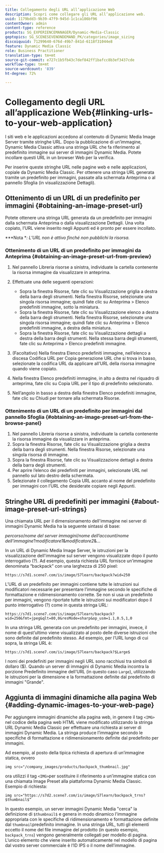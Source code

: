```yaml
---
title: Collegamento degli URL all’applicazione Web
description: Scopri come collegare gli URL all’applicazione web.
uuid: 1179bdd3-9b39-47f9-945d-1c1ca186bf96
contentOwner: admin
content-type: reference
products: SG_EXPERIENCEMANAGER/Dynamic-Media-Classic
geptopics: SG_SCENESEVENONDEMAND_PK/categories/image_sizing
discoiquuid: 71299640-676d-49b7-841d-6118f31044e8
feature: Dynamic Media Classic
role: Business Practitioner
translation-type: tm+mt
source-git-commit: e727c1b5fb43c7def842ff1bafcc8b3ef3437cde
workflow-type: tm+mt
source-wordcount: '839'
ht-degree: 72%

---
```



# Collegamento degli URL all’applicazione Web{#linking-urls-to-your-web-application}

I siti web e le applicazioni accedono al contenuto di Dynamic Media Image Server tramite stringhe URL. Dopo la pubblicazione di un’immagine, Dynamic Media Classic attiva una stringa URL che fa riferimento al predefinito immagine sui server di immagini Dynamic Media. Potete incollare questi URL in un browser Web per la verifica.

Per inserire queste stringhe URL nelle pagine web e nelle applicazioni, copiale da Dynamic Media Classic. Per ottenere una stringa URL generata tramite un predefinito per immagini, passate alla schermata Anteprima o al pannello Sfoglia (in visualizzazione Dettagli).

## Ottenimento di un URL di un predefinito per immagini  {#obtaining-an-image-preset-url}

Potete ottenere una stringa URL generata da un predefinito per immagini dalla schermata Anteprima o dalla visualizzazione Dettagli. Una volta copiato, l’URL viene inserito negli Appunti ed è pronto per essere incollato.

***Nota **: L’URL non è attivo finché non pubblichi la risorsa.*

### Ottenimento di un URL di un predefinito per immagini da Anteprima {#obtaining-an-image-preset-url-from-preview}

1. Nel pannello Libreria risorse a sinistra, individuate la cartella contenente la risorsa immagine da visualizzare in anteprima.
1. Effettuate una delle seguenti operazioni:

   * Sopra la finestra Risorse, fate clic su Visualizzazione griglia a destra della barra degli strumenti. Nella finestra Risorse, selezionate una singola risorsa immagine; quindi fate clic su Anteprima > Elenco predefiniti immagine, sotto la miniatura.
   * Sopra la finestra Risorse, fate clic su Visualizzazione elenco a destra della barra degli strumenti. Nella finestra Risorse, selezionate una singola risorsa immagine; quindi fate clic su Anteprima > Elenco predefiniti immagine, a destra della miniatura.
   * Sopra la finestra Risorse, fate clic su Visualizzazione dettagli a destra della barra degli strumenti. Nella stessa barra degli strumenti, fate clic su Anteprima > Elenco predefiniti immagine.

1. (Facoltativo) Nella finestra Elenco predefiniti immagine, nell’elenco a discesa Codifica URL per Copia generazione URL che si trova in basso, selezionate la codifica URL da applicare all’URL della risorsa immagine quando viene copiato.
1. Nella finestra Elenco predefiniti immagine, in alto a destra nel riquadro di anteprima, fate clic su Copia URL per il tipo di predefinito selezionato.
1. Nell’angolo in basso a destra della finestra Elenco predefiniti immagine, fate clic su Chiudi per tornare alla schermata Risorse.

### Ottenimento di un URL di un predefinito per immagini dal pannello Sfoglia  {#obtaining-an-image-preset-url-from-the-browse-panel}

1. Nel pannello Libreria risorse a sinistra, individuate la cartella contenente la risorsa immagine da visualizzare in anteprima.
1. Sopra la finestra Risorse, fate clic su Visualizzazione griglia a destra della barra degli strumenti. Nella finestra Risorse, selezionate una singola risorsa di immagine.
1. Sopra la finestra Risorse, fate clic su Visualizzazione dettagli a destra della barra degli strumenti. 
1. Per aprire l’elenco dei predefiniti per immagini, selezionate URL nel pannello sul lato destro della schermata.
1. Selezionate il collegamento Copia URL accanto al nome del predefinito per immagini con l’URL che desiderate copiare negli Appunti.

## Stringhe URL di predefiniti per immagini  {#about-image-preset-url-strings}

Una chiamata URL per il dimensionamento dell&#39;immagine nei server di immagini Dynamic Media ha la seguente sintassi di base:

*percorso*/*nome del server immagini*/*nome dell’account*/*nome dell’immagine*?*modificatore1*&amp;*modificatore2*&amp;...

In un URL di Dynamic Media Image Server, le istruzioni per la visualizzazione dell&#39;immagine sul server vengono visualizzate dopo il punto interrogativo (?). Ad esempio, questa richiesta URL fornisce un’immagine denominata “backpack” con una larghezza di 250 pixel:

```as3
https://s7d1.scene7.com/is/image/S7learn/backpack?wid=250
```

L’URL di un predefinito per immagini contiene tutte le istruzioni sui modificatori necessarie per presentare l’immagine secondo le specifiche di formattazione e ridimensionamento corrette. Se non si usa un predefinito per immagini, vengono riportate tutte le istruzioni sui modificatori dopo il punto interrogativo (?) come in questa stringa URL:

```as3
https://s7d1.scene7.com/is/image/S7learn/backpack?wid=250&fmt=jpeg&qlt=80,0&resMode=sharp&op_usm=1.1,0.5,1,0
```

In una stringa URL generata con un predefinito per immagini, invece, il nome di quest’ultimo viene visualizzato al posto delle diverse istruzioni che sono definite dal predefinito stesso. Ad esempio, per l’URL lungo di cui sopra, la stringa URL è:

```as3
https://s7d1.scene7.com/is/image/S7learn/backpack?$Large$
```

I nomi dei predefiniti per immagini negli URL sono racchiusi tra simboli di dollaro ($). Quando un server di immagini di Dynamic Media incontra la porzione Predefinito immagine dell&#39;URL (in questo caso `Large`), utilizzando le istruzioni per la dimensione e la formattazione definite dal predefinito di immagini &quot;Grande&quot;.

## Aggiunta di immagini dinamiche alla pagina Web {#adding-dynamic-images-to-your-web-page}

Per aggiungere immagini dinamiche alla pagina web, in genere il tag `<IMG>` nel codice della pagina web HTML viene modificato utilizzando la stringa URL Dynamic Media Classic per effettuare una richiesta ai server di immagini Dynamic Media. La stringa produce l’immagine secondo le specifiche di formattazione e ridimensionamento definite dal predefinito per immagini.

Ad esempio, al posto della tipica richiesta di apertura di un’immagine statica, ovvero

```as3
img src="/company_images/products/backpack_thumbnail.jpg"
```

ora utilizzi il tag `<IMG>`per sostituire il riferimento a un’immagine statica con una chiamata Image Preset alla piattaforma Dynamic Media Classic. Esempio di richiesta:

```as3
img src="https://s7d2.scene7.com/is/image/S7learn/backpack_trns?$thumbnail$”
```

In questo esempio, un server immagini Dynamic Media &quot;cerca&quot; la definizione di `$thumbnail$` e genera in modo dinamico l&#39;immagine appropriata con le specifiche di ridimensionamento e formattazione definite dal `thumbnail`predefinito immagine. In una stringa URL, tutti gli elementi eccetto il nome del file immagine del prodotto (in questo esempio, `backpack_trns`) vengono generalmente collegati per modello di pagina. L’unico elemento che viene inserito automaticamente nel modello di pagina dal vostro server commerciale è l’ID IPS o il nome dell’immagine.
